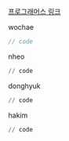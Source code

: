 [프로그래머스 링크](https://school.programmers.co.kr/learn/courses/30/lessons/42747)

wochae
```java
// code
```
nheo
```py
// code
```
donghyuk
```py
// code
```
hakim
```py
// code
```
